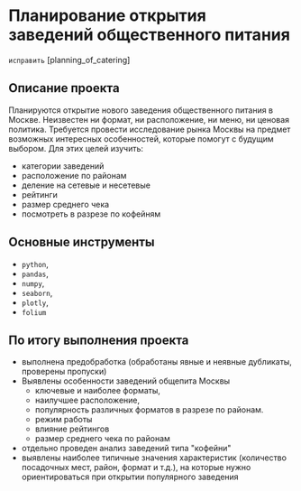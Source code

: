 # Планирование открытия заведений общественного питания

`исправить` [planning_of_catering]

## Описание проекта

Планируются открытие нового заведения общественного питания в Москве. 
Неизвестен ни формат, ни расположение, ни меню, ни ценовая политика. 
Требуется провести исследование рынка Москвы на предмет возможных интересных особенностей, которые помогут с будущим выбором. 
Для этих целей изучить:
- категории заведений
- расположение по районам
- деление на сетевые и несетевые
- рейтинги
- размер среднего чека
- посмотреть в разрезе по кофейням

## Основные инструменты
- `python`,
- `pandas`,
- `numpy`,
- `seaborn`,
- `plotly`,
- `folium`

## По итогу выполнения проекта

- выполнена предобработка (обработаны явные и неявные дубликаты, проверены пропуски)
- Выявлены особенности заведений общепита Москвы
  - ключевые и наиболее форматы,
  - наилучшее расположение, 
  - популярность различных форматов в разрезе по районам.
  - режим работы 
  - влияние рейтингов
  - размер среднего чека по районам
- отдельно проведен анализ заведений типа "кофейни"
- выявлены наиболее типичные значения характеристик (количество посадочных мест, район, формат и т.д.), на которые нужно ориентироваться при открытии популярного заведения
